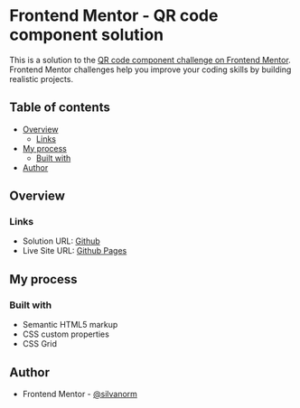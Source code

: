 # Frontend Mentor - QR code component solution

This is a solution to the [QR code component challenge on Frontend Mentor](https://www.frontendmentor.io/challenges/qr-code-component-iux_sIO_H). Frontend Mentor challenges help you improve your coding skills by building realistic projects.

## Table of contents

- [Overview](#overview)
  - [Links](#links)
- [My process](#my-process)
  - [Built with](#built-with)
- [Author](#author)

## Overview

### Links

- Solution URL: [Github](https://github.com/silvanorm/qr-code-component)
- Live Site URL: [Github Pages](https://silvanorm.github.io/qr-code-component/)

## My process

### Built with

- Semantic HTML5 markup
- CSS custom properties
- CSS Grid

## Author

- Frontend Mentor - [@silvanorm](https://www.frontendmentor.io/profile/silvanorm)
